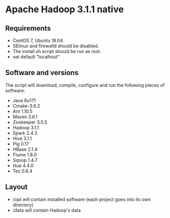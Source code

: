 # Apache Hadoop 3.1.1 native


## Requirements

- CentOS 7, Ubuntu 18.04
- SElinux and firewalld should be disabled.
- The install.sh script should be run as root.
- set default "localhost"


## Software and versions

The script will download, compile, configure and run the following pieces of software:

- Java 8u171
- Cmake-3.6.2
- Ant 1.10.5
- Maven 3.6.1
- Zookeeper 3.5.5
- Hadoop 3.1.1
- Spark 2.4.3
- Hive 3.1.1
- Pig 0.17
- HBase 2.1.4
- Flume 1.8.0
- Sqoop 1.4.7
- Hue 4.4.0
- Tez 0.8.4

## Layout

- /opt will contain installed software (each project goes into its own directory)
- /data will contain Hadoop's data
